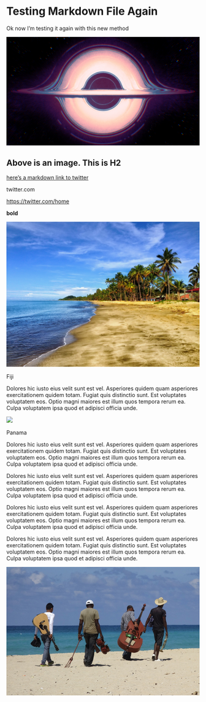 # Testing Markdown File Again


Ok now I’m testing it again with this new method



![](Testing%20Markdown%20File%20Again/ElgySU2XgAUZi3W.jpeg)

## Above is an image. This is H2



[here’s a markdown link to twitter](twitter.com)

twitter.com

https://twitter.com/home


**bold** 

![](Testing%20Markdown%20File%20Again/fiji-293826.jpg)


Fiji

Dolores hic iusto eius velit sunt est vel. Asperiores quidem quam asperiores exercitationem quidem totam. Fugiat quis distinctio sunt. Est voluptates voluptatem eos. Optio magni maiores est illum quos tempora rerum ea. Culpa voluptatem ipsa quod et adipisci officia unde.


![](Testing%20Markdown%20File%20Again/panama-4388225.jpg)

Panama 

Dolores hic iusto eius velit sunt est vel. Asperiores quidem quam asperiores exercitationem quidem totam. Fugiat quis distinctio sunt. Est voluptates voluptatem eos. Optio magni maiores est illum quos tempora rerum ea. Culpa voluptatem ipsa quod et adipisci officia unde.

Dolores hic iusto eius velit sunt est vel. Asperiores quidem quam asperiores exercitationem quidem totam. Fugiat quis distinctio sunt. Est voluptates voluptatem eos. Optio magni maiores est illum quos tempora rerum ea. Culpa voluptatem ipsa quod et adipisci officia unde.


Dolores hic iusto eius velit sunt est vel. Asperiores quidem quam asperiores exercitationem quidem totam. Fugiat quis distinctio sunt. Est voluptates voluptatem eos. Optio magni maiores est illum quos tempora rerum ea. Culpa voluptatem ipsa quod et adipisci officia unde.


Dolores hic iusto eius velit sunt est vel. Asperiores quidem quam asperiores exercitationem quidem totam. Fugiat quis distinctio sunt. Est voluptates voluptatem eos. Optio magni maiores est illum quos tempora rerum ea. Culpa voluptatem ipsa quod et adipisci officia unde.

![](Testing%20Markdown%20File%20Again/0A7AC053-D6ED-46AE-9F38-8A2B8669ADF0.png)



